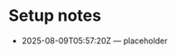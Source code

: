 <!-- status: stub; target: 150+ words -->
<!-- status: stub; target: 150+ words -->
<!-- status: stub; target: 150+ words -->
# Setup notes

- 2025-08-09T05:57:20Z — placeholder



